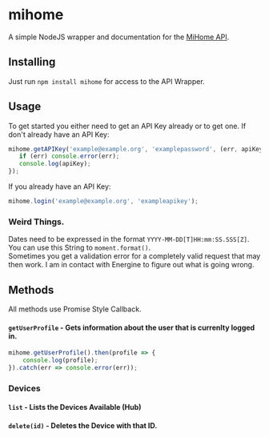 # mihome
A simple NodeJS wrapper and documentation for the [MiHome API](https://mihome4u.co.uk/).  
## Installing 
Just run `npm install mihome` for access to the API Wrapper.

## Usage
To get started you either need to get an API Key already or to get one.
If don't already have an API Key:
```js
mihome.getAPIKey('example@example.org', 'examplepassword', (err, apiKey) => {
   if (err) console.error(err);
   console.log(apiKey);
});
```
If you already have an API Key:
```js
mihome.login('example@example.org', 'exampleapikey'); 
```
### Weird Things.
Dates need to be expressed in the format `YYYY-MM-DD[T]HH:mm:SS.SSS[Z]`. You can use this String to `moment.format()`.  
Sometimes you get a validation error for a completely valid request that may then work. I am in contact with Energine to figure out what is going wrong.

## Methods
All methods use Promise Style Callback.
#### `getUserProfile` - Gets information about the user that is currenlty logged in.
```js
mihome.getUserProfile().then(profile => {
	console.log(profile);
}).catch(err => console.error(err));
```
### Devices
#### `list` - Lists the Devices Available (Hub)
#### `delete(id)` - Deletes the Device with that ID.
